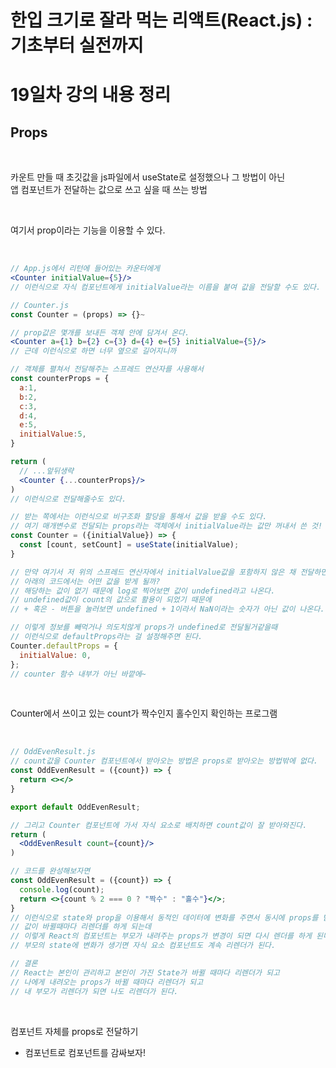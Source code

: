 # 한입 크기로 잘라 먹는 리액트(React.js) : 기초부터 실전까지

# 19일차 강의 내용 정리

## Props

<br>

카운트 만들 때 초깃값을 js파일에서 useState로 설정했으나 그 방법이 아닌   
앱 컴포넌트가 전달하는 값으로 쓰고 싶을 때 쓰는 방법   

<br>

여기서 prop이라는 기능을 이용할 수 있다.   

<br>

```jsx
// App.js에서 리턴에 들어있는 카운터에게
<Counter initialValue={5}/>
// 이런식으로 자식 컴포넌트에게 initialValue라는 이름을 붙여 값을 전달할 수도 있다.

// Counter.js
const Counter = (props) => {}~

// prop값은 몇개를 보내든 객체 안에 담겨서 온다.
<Counter a={1} b={2} c={3} d={4} e={5} initialValue={5}/>
// 근데 이런식으로 하면 너무 옆으로 길어지니까

// 객체를 펼쳐서 전달해주는 스프레드 연산자를 사용해서
const counterProps = {
  a:1,
  b:2,
  c:3,
  d:4,
  e:5,
  initialValue:5,
}

return (
  // ...앞뒤생략
  <Counter {...counterProps}/>
)
// 이런식으로 전달해줄수도 있다.

// 받는 쪽에서는 이런식으로 비구조화 할당을 통해서 값을 받을 수도 있다.
// 여기 매개변수로 전달되는 props라는 객체에서 initialValue라는 값만 꺼내서 쓴 것!
const Counter = ({initialValue}) => {
  const [count, setCount] = useState(initialValue);
}

// 만약 여기서 저 위의 스프레드 연산자에서 initialValue값을 포함하지 않은 채 전달하면
// 아래의 코드에서는 어떤 값을 받게 될까?
// 해당하는 값이 없기 때문에 log로 찍어보면 값이 undefined라고 나온다.
// undefined값이 count의 값으로 활용이 되었기 때문에 
// + 혹은 - 버튼을 눌러보면 undefined + 1이라서 NaN이라는 숫자가 아닌 값이 나온다.

// 이렇게 정보를 빼먹거나 의도치않게 props가 undefined로 전달될거같을때 
// 이런식으로 defaultProps라는 걸 설정해주면 된다.
Counter.defaultProps = {
  initialValue: 0,
};
// counter 함수 내부가 아닌 바깥에~
```

<br>

Counter에서 쓰이고 있는 count가 짝수인지 홀수인지 확인하는 프로그램

<br>

```jsx
// OddEvenResult.js
// count값을 Counter 컴포넌트에서 받아오는 방법은 props로 받아오는 방법밖에 없다.
const OddEvenResult = ({count}) => {
  return <></>
}

export default OddEvenResult;

// 그리고 Counter 컴포넌트에 가서 자식 요소로 배치하면 count값이 잘 받아와진다.
return (
  <OddEvenResult count={count}/>
)

// 코드를 완성해보자면
const OddEvenResult = ({count}) => {
  console.log(count);
  return <>{count % 2 === 0 ? "짝수" : "홀수"}</>;
}
// 이런식으로 state와 prop을 이용해서 동적인 데이터에 변화를 주면서 동시에 props를 받는 것도 가능하다.
// 값이 바뀔때마다 리렌더를 하게 되는데 
// 이렇게 React의 컴포넌트는 부모가 내려주는 props가 변경이 되면 다시 렌더를 하게 된다.
// 부모의 state에 변화가 생기면 자식 요소 컴포넌트도 계속 리렌더가 된다.

// 결론
// React는 본인이 관리하고 본인이 가진 State가 바뀔 때마다 리렌더가 되고
// 나에게 내려오는 props가 바뀔 때마다 리렌더가 되고
// 내 부모가 리렌더가 되면 나도 리렌더가 된다.
```

<br>

컴포넌트 자체를 props로 전달하기   
- 컴포넌트로 컴포넌트를 감싸보자!

<br>

```jsx
```

<br>
<br>
<br>
<br>
<br>
<br>
<br>
<br>
<br>
<br>
<br>





```jsx
```
```jsx
```
